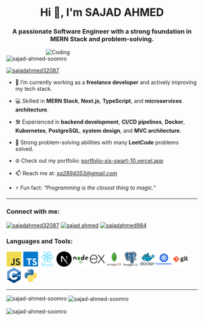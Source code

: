 <h1 align="center">Hi 👋, I'm SAJAD AHMED</h1>
<h3 align="center">A passionate Software Engineer with a strong foundation in MERN Stack and problem-solving.</h3>

<img align="right" alt="Coding" width="400" src="https://camo.githubusercontent.com/c1dcb74cc1c1835b1d716f5051499a2814c683c806b15f04b0eba492863703e9/68747470733a2f2f63646e2e6472696262626c652e636f6d2f75736572732f3733303730332f73637265656e73686f74732f363538313234332f6176656e746f2e676966">

<p align="left"> <img src="https://komarev.com/ghpvc/?username=sajad-ahmed-soomro&label=Profile%20views&color=0e75b6&style=flat" alt="sajad-ahmed-soomro" /> </p>

<p align="left"> <a href="https://twitter.com/sajadahmed32087" target="blank"><img src="https://img.shields.io/twitter/follow/sajadahmed32087?logo=twitter&style=for-the-badge" alt="sajadahmed32087" /></a> </p>

- 🔭 I’m currently working as a **freelance developer** and actively improving my tech stack.

- 💻 Skilled in **MERN Stack**, **Next.js**, **TypeScript**, and **microservices architecture**.

- 🛠️ Experienced in **backend development**, **CI/CD pipelines**, **Docker**, **Kubernetes**, **PostgreSQL**, **system design**, and **MVC architecture**.

- 🧠 Strong problem-solving abilities with many **LeetCode** problems solved.

- 🌐 Check out my portfolio: [portfolio-six-swart-10.vercel.app](https://portfolio-six-swart-10.vercel.app/)

- 📫 Reach me at: *sa2894053@gmail.com*

- ⚡ Fun fact: *"Programming is the closest thing to magic."*

---

<h3 align="left">Connect with me:</h3>
<p align="left">
<a href="https://twitter.com/sajadahmed32087" target="blank"><img align="center" src="https://raw.githubusercontent.com/rahuldkjain/github-profile-readme-generator/master/src/images/icons/Social/twitter.svg" alt="sajadahmed32087" height="30" width="40" /></a>
<a href="https://fb.com/sajad ahmed" target="blank"><img align="center" src="https://raw.githubusercontent.com/rahuldkjain/github-profile-readme-generator/master/src/images/icons/Social/facebook.svg" alt="sajad ahmed" height="30" width="40" /></a>
<a href="https://instagram.com/sajadahmed984" target="blank"><img align="center" src="https://raw.githubusercontent.com/rahuldkjain/github-profile-readme-generator/master/src/images/icons/Social/instagram.svg" alt="sajadahmed984" height="30" width="40" /></a>
</p>

<h3 align="left">Languages and Tools:</h3>
<p align="left">
  <img src="https://raw.githubusercontent.com/devicons/devicon/master/icons/javascript/javascript-original.svg" alt="javascript" width="40" height="40"/>
  <img src="https://raw.githubusercontent.com/devicons/devicon/master/icons/typescript/typescript-original.svg" alt="typescript" width="40" height="40"/>
  <img src="https://raw.githubusercontent.com/devicons/devicon/master/icons/react/react-original-wordmark.svg" alt="react" width="40" height="40"/>
  <img src="https://raw.githubusercontent.com/devicons/devicon/master/icons/nextjs/nextjs-original.svg" alt="nextjs" width="40" height="40"/>
  <img src="https://raw.githubusercontent.com/devicons/devicon/master/icons/nodejs/nodejs-original-wordmark.svg" alt="nodejs" width="40" height="40"/>
  <img src="https://raw.githubusercontent.com/devicons/devicon/master/icons/express/express-original.svg" alt="express" width="40" height="40"/>
  <img src="https://raw.githubusercontent.com/devicons/devicon/master/icons/mongodb/mongodb-original-wordmark.svg" alt="mongodb" width="40" height="40"/>
  <img src="https://raw.githubusercontent.com/devicons/devicon/master/icons/postgresql/postgresql-original-wordmark.svg" alt="postgresql" width="40" height="40"/>
  <img src="https://raw.githubusercontent.com/devicons/devicon/master/icons/docker/docker-original-wordmark.svg" alt="docker" width="40" height="40"/>
  <img src="https://raw.githubusercontent.com/devicons/devicon/master/icons/kubernetes/kubernetes-plain-wordmark.svg" alt="kubernetes" width="40" height="40"/>
  <img src="https://raw.githubusercontent.com/devicons/devicon/master/icons/git/git-original-wordmark.svg" alt="git" width="40" height="40"/>
  <img src="https://raw.githubusercontent.com/devicons/devicon/master/icons/cplusplus/cplusplus-original.svg" alt="cplusplus" width="40" height="40"/>
  <img src="https://raw.githubusercontent.com/devicons/devicon/master/icons/python/python-original.svg" alt="python" width="40" height="40"/>
</p>

---

<p><img align="left" src="https://github-readme-stats.vercel.app/api/top-langs?username=sajad-ahmed-soomro&show_icons=true&locale=en&layout=compact" alt="sajad-ahmed-soomro" /></p>

<p>&nbsp;<img align="center" src="https://github-readme-stats.vercel.app/api?username=sajad-ahmed-soomro&show_icons=true&locale=en" alt="sajad-ahmed-soomro" /></p>

<p><img align="center" src="https://github-readme-streak-stats.herokuapp.com/?user=sajad-ahmed-soomro&" alt="sajad-ahmed-soomro" /></p>
